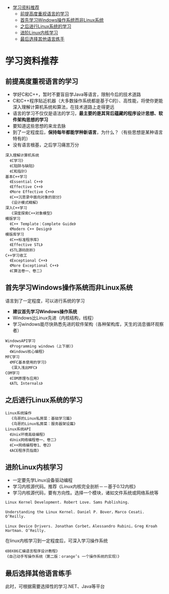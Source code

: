 <!-- TOC depthFrom:1 depthTo:6 withLinks:1 updateOnSave:1 orderedList:0 -->

- [学习资料推荐](#学习资料推荐)
	- [前提高度重视语言的学习](#前提高度重视语言的学习)
	- [首先学习Windows操作系统而非Linux系统](#首先学习windows操作系统而非linux系统)
	- [之后进行Linux系统的学习](#之后进行linux系统的学习)
	- [进阶Linux内核学习](#进阶linux内核学习)
	- [最后选择其他语言练手](#最后选择其他语言练手)

<!-- /TOC -->
# 学习资料推荐

## 前提高度重视语言的学习

* 学好C和C++，暂时不要盲目学Java等语言，限制今后的技术道路
* C和C++程序贴近机器（大多数操作系统都是基于C的）、高性能，将使你更能深入理解计算机系统和算法，在技术道路上走得更远
* 语言的学习不仅仅是语法的学习，**最主要的是其背后蕴藏的程序设计思想、软件架构思想的学习**
* 要知道这些思想的来龙去脉
* 到了一定程度后，**保持每年都能学种新语言**，为什么？（有些思想是某种语言特有的）
* 没有语言根基，之后学习痛苦万分

```
深入理解计算机系统
  《C学习》
  《C陷阱与缺陷》
  《C和指针》
基本C++学习
  《Essential C++》
  《Effective C++》
  《More Effective C++》
  《C++沉思录中面向对象的部分》
  《设计模式精解》
深入C++学习
  《深度探索C++对象模型》
模版学习
  《C++ Template：Complete Guide》
  《Modern C++ Design》
模版库学习
  《C++标准程序库》
  《Effective STL》
  《STL源码剖析》
C++学习收工
  《Exceptional C++》
  《More Exceptional C++》
  《C算法卷一、卷二》

```


## 首先学习Windows操作系统而非Linux系统

语言到了一定程度，可以进行系统的学习

* **建议首先学习Windows操作系统**
* Windows比Linux先进（内核结构，线程）
* 学习windows能尽快熟悉先进的软件架构（各种架构库，天生的消息循环观察者）


```
WindowsAPI学习
  《Programming windows（上下册）》
  《Windows核心编程》
MFC学习
  《MFC基本使用的学习》
  《深入浅出MFC》
COM学习
  《COM原理与应用》
  《ATL Internals》

```



## 之后进行Linux系统的学习

```
Linux系统操作
  《鸟哥的Linux私房菜：基础学习篇》
  《鸟哥的Linux私房菜：服务器架设篇》
Linux系统API
  《Unix环境高级编程》
  《Unix网络编程卷一、卷二》
  《C++网络编程卷1、卷2》
  《ACE程序员指南》
```


## 进阶Linux内核学习

* 一定要先学Linux设备驱动编程
* 学习内核源代码。推荐《Linux内核完全剖析－－基于0.12内核》
* 学习内核源代码，要有方向性。选择一个模块，诸如文件系统或网络系统等


```
Linux Kernel Development. Robert Love. Sams Publishing.

Understanding the Linux Kernel. Daniel P. Bover，Marco Cesati. O’Reilly.

Linux Device Drivers. Jonathan Corbet，Alessandro Rubini，Greg Kroah Hartman. O’Reilly.
```

在linux内核学习到一定程度后，可深入学习操作系统
```
《80X86汇编语言程序设计教程》
《自己动手写操作系统（第二版：orange’s 一个操作系统的实现）》
```

## 最后选择其他语言练手

此时，可根据需要选择性的学习.NET、Java等平台
